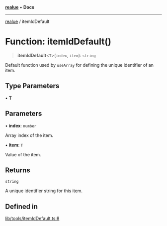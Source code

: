 [**realue**](../README.md) • **Docs**

***

[realue](../README.md) / itemIdDefault

# Function: itemIdDefault()

> **itemIdDefault**\<`T`\>(`index`, `item`): `string`

Default function used by `useArray` for defining the unique identifier of an item.

## Type Parameters

• **T**

## Parameters

• **index**: `number`

Array index of the item.

• **item**: `T`

Value of the item.

## Returns

`string`

A unique identifier string for this item.

## Defined in

[lib/tools/itemIdDefault.ts:8](https://github.com/nevoland/realue/blob/3725e41dc2da74d7ef5636bc888841beee7f9b39/lib/tools/itemIdDefault.ts#L8)
